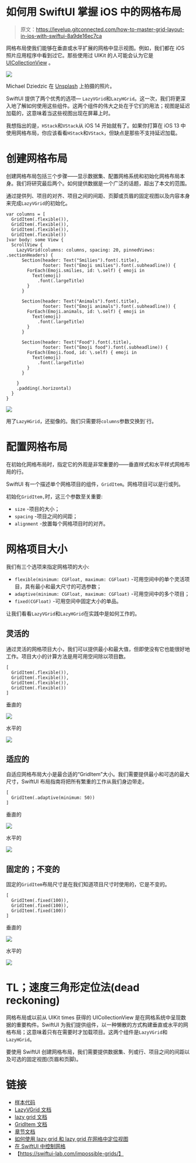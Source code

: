 # 如何用 SwiftUI 掌握 iOS 中的网格布局

> 原文：<https://levelup.gitconnected.com/how-to-master-grid-layout-in-ios-with-swiftui-8a9de16ec7ca>

网格布局使我们能够在垂直或水平扩展的网格中显示视图。例如，我们都在 iOS 照片应用程序中看到过它。那些使用过 UIKit 的人可能会认为它是 [UICollectionView](https://developer.apple.com/documentation/uikit/uicollectionview) 。

![](img/5a72edc33cd748af4d7fbd157074b785.png)

Michael Dziedzic 在 [Unsplash](https://unsplash.com/?utm_source=medium&utm_medium=referral) 上拍摄的照片。

SwiftUI 提供了两个优秀的选项— `LazyVGrid`和`LazyHGrid`。这一次，我们将更深入地了解如何使用这些组件。这两个组件的伟大之处在于它们的用法；视图是延迟加载的，这意味着当这些视图出现在屏幕上时。

我想指出的是，`HStack`和`VStack`从 iOS 14 开始就有了。如果你打算在 iOS 13 中使用网格布局，你应该看看`HStack`和`VStack`，但缺点是那些不支持延迟加载。

# 创建网格布局

创建网格布局包括三个步骤——显示数据集、配置网格系统和初始化网格布局本身。我们将研究最后两个。如何提供数据是一个广泛的话题，超出了本文的范围。

通过提供列、项目的对齐、项目之间的间距、页脚或页眉的固定视图以及内容本身来完成`LazyVGrid`的初始化。

```
var columns = [
  GridItem(.flexible()),
  GridItem(.flexible()),
  GridItem(.flexible()),
  GridItem(.flexible())
]var body: some View {
  ScrollView {
    LazyVGrid(columns: columns, spacing: 20, pinnedViews: .sectionHeaders) {
      Section(header: Text("Smilies").font(.title),
              footer: Text("Emoji smilies").font(.subheadline)) {
        ForEach(Emoji.smilies, id: \.self) { emoji in
          Text(emoji)
            .font(.largeTitle)
        }
      }

      Section(header: Text("Animals").font(.title),
              footer: Text("Emoji animals").font(.subheadline)) {
        ForEach(Emoji.animals, id: \.self) { emoji in
          Text(emoji)
            .font(.largeTitle)
        }
      }

      Section(header: Text("Food").font(.title),
              footer: Text("Emoji food").font(.subheadline)) {
        ForEach(Emoji.food, id: \.self) { emoji in
          Text(emoji)
            .font(.largeTitle)
        }
      }

    }
    .padding(.horizontal)
  }
}
```

![](img/08f00dd63d807c43fac51c499a8da2d2.png)

用了`LazyHGrid`，还挺像的。我们只需要将`columns`参数交换到`行。

# 配置网格布局

在初始化网格布局时，指定它的外观是非常重要的——垂直样式和水平样式网格布局的行。

SwiftUI 有一个描述单个网格项目的组件，`GridItem`。网格项目可以是行或列。

初始化`GridItem,`时，这三个参数至关重要:

*   `size` -项目的大小；
*   `spacing` -项目之间的间距；
*   `alignment` -放置每个网格项目时的对齐。

# 网格项目大小

我们有三个选项来指定网格项的大小:

*   `flexible(minimum: CGFloat, maximum: CGFloat)` -可用空间中的单个灵活项目，具有最小和最大尺寸的可选参数；
*   `adaptive(minimum: CGFloat, maximum: CGFloat)` -可用空间中的多个项目；
*   `fixed(CGFloat)` -可用空间中固定大小的单品。

让我们看看`LazyVGrid`和`LazyHGrid`在实践中是如何工作的。

## 灵活的

通过灵活的网格项目大小，我们可以提供最小和最大值，但即使没有它也能很好地工作。项目大小的计算方法是用可用空间除以项目数。

```
[
  GridItem(.flexible()),
  GridItem(.flexible()),
  GridItem(.flexible()),
  GridItem(.flexible())
]
```

垂直的

![](img/f4e8779f3a54deb134ed4cb6c50f7d74.png)

水平的

![](img/ad3a86e986fc632350d301237dee5d66.png)

## 适应的

自适应网格布局大小是最合适的“GridItem”大小。我们需要提供最小和可选的最大尺寸，SwiftUI 布局指南将把所有繁重的工作从我们身边带走。

```
[
  GridItem(.adaptive(minimum: 50))
]
```

垂直的

![](img/28781dd19856fe06034b00dce4652d14.png)

水平的

![](img/cfcec3cfcd13bb0ff4b17d1198254f59.png)

## 固定的；不变的

固定的`GridItem`布局尺寸是在我们知道项目尺寸时使用的，它是不变的。

```
[
  GridItem(.fixed(100)),
  GridItem(.fixed(100)),
  GridItem(.fixed(100))
]
```

垂直的

![](img/517e65d7f739441ebdc004782372095d.png)

水平的

![](img/4d7aa3fff81456dc4ab893fa3c08fa66.png)

# TL；速度三角形定位法(dead reckoning)

网格布局或以前从 UIKit times 获得的 UICollectionView 是在网格系统中呈现数据的重要构件。SwiftUI 为我们提供组件，以一种懒散的方式构建垂直或水平的网格布局；这意味着只有在需要时才加载项目。这两个组件是`LazyVGrid`和`LazyHGrid`。

要使用 SwiftUI 创建网格布局，我们需要提供数据集、列或行、项目之间的间距以及可选的固定视图(页眉和页脚)。

# 链接

*   [样本代码](https://github.com/fassko/SwiftUIGridView)
*   [LazyVGrid 文档](https://developer.apple.com/documentation/swiftui/lazyvgrid)
*   [lazy grid 文档](https://developer.apple.com/documentation/swiftui/lazyhgrid)
*   [GridItem 文档](https://developer.apple.com/documentation/swiftui/griditem)
*   [章节文档](https://developer.apple.com/documentation/swiftui/section)
*   [如何使用 lazy grid 和 lazy grid 在网格中定位视图](https://www.hackingwithswift.com/quick-start/swiftui/how-to-position-views-in-a-grid-using-lazyvgrid-and-lazyhgrid)
*   [在 SwiftUI 中控制网格](https://swiftwithmajid.com/2020/07/08/mastering-grids-in-swiftui/)
*   【https://swiftui-lab.com/impossible-grids/】